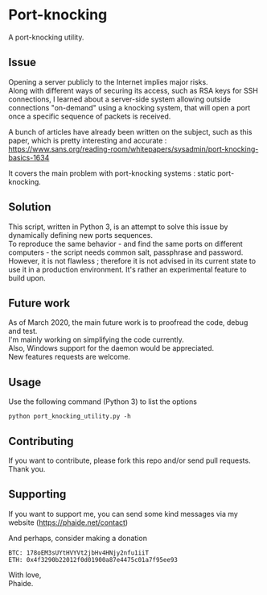# Port-knocking
A port-knocking utility. 

## Issue
Opening a server publicly to the Internet implies major risks.<br />
Along with different ways of securing its access, such as RSA keys for SSH connections, I learned about a server-side system allowing outside connections "on-demand" using a knocking system, that will open a port once a specific sequence of packets is received.<br />

A bunch of articles have already been written on the subject, such as this paper, which is pretty interesting and accurate :<br />
https://www.sans.org/reading-room/whitepapers/sysadmin/port-knocking-basics-1634<br />

It covers the main problem with port-knocking systems : static port-knocking.<br />

## Solution
This script, written in Python 3, is an attempt to solve this issue by dynamically defining new ports sequences.<br />
To reproduce the same behavior - and find the same ports on different computers - the script needs common salt, passphrase and password.<br />
However, it is not flawless ; therefore it is not advised in its current state to use it in a production environment. 
It's rather an experimental feature to build upon.<br />

## Future work
As of March 2020, the main future work is to proofread the code, debug and test.<br />
I'm mainly working on simplifying the code currently.<br />
Also, Windows support for the daemon would be appreciated.<br />
New features requests are welcome.<br />

## Usage
Use the following command (Python 3) to list the options
```
python port_knocking_utility.py -h
```

## Contributing
If you want to contribute, please fork this repo and/or send pull requests. Thank you.<br />

## Supporting
If you want to support me, you can send some kind messages via my website (https://phaide.net/contact)<br />

And perhaps, consider making a donation<br />

    BTC: 178oEM3sUYtHVYVt2jbHv4HNjy2nfu1iiT
    ETH: 0x4f3290b22012f0d01900a87e4475c01a7f95ee93

With love,<br />
Phaide.
